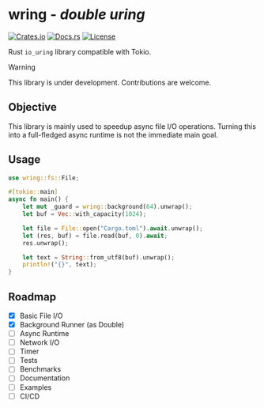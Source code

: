 # wring - *double uring*

[![Crates.io](https://img.shields.io/crates/v/wring)](https://crates.io/crates/wring)
[![Docs.rs](https://docs.rs/wring/badge.svg)](https://docs.rs/wring)
[![License](https://img.shields.io/crates/l/wring)](https://crates.io/crates/wring)

Rust `io_uring` library compatible with Tokio.

> [!WARNING]  
> This library is under development. Contributions are welcome.

## Objective

This library is mainly used to speedup async file I/O operations. Turning this into a full-fledged async runtime is not the immediate main goal.

## Usage

```rs
use wring::fs::File;

#[tokio::main]
async fn main() {
    let mut _guard = wring::background(64).unwrap();
    let buf = Vec::with_capacity(1024);

    let file = File::open("Cargo.toml").await.unwrap();
    let (res, buf) = file.read(buf, 0).await;
    res.unwrap();

    let text = String::from_utf8(buf).unwrap();
    println!("{}", text);
}
```

## Roadmap

- [x] Basic File I/O
- [x] Background Runner (as Double)
- [ ] Async Runtime
- [ ] Network I/O
- [ ] Timer
- [ ] Tests
- [ ] Benchmarks
- [ ] Documentation
- [ ] Examples
- [ ] CI/CD
